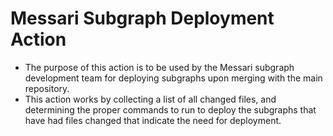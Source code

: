 # Messari Subgraph Deployment Action
- The purpose of this action is to be used by the Messari subgraph development team for deploying subgraphs upon merging with the main repository. 
- This action works by collecting a list of all changed files, and determining the proper commands to run to deploy the subgraphs that have had files changed that indicate the need for deployment. 